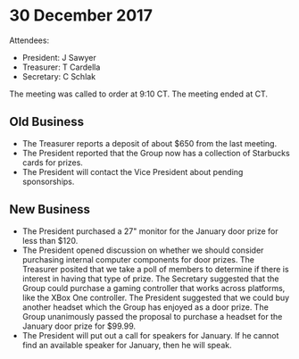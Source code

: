 # 30 December 2017
Attendees:
* President: J Sawyer
* Treasurer: T Cardella
* Secretary: C Schlak

The meeting was called to order at 9:10 CT.
The meeting ended at  CT.

## Old Business

* The Treasurer reports a deposit of about $650 from the last meeting.
* The President reported that the Group now has a collection of Starbucks cards
  for prizes.
* The President will contact the Vice President about pending sponsorships.

## New Business

* The President purchased a 27" monitor for the January door prize for less than
  $120.
* The President opened discussion on whether we should consider purchasing internal
  computer components for door prizes. The Treasurer posited that we take a poll of
  members to determine if there is interest in having that type of prize. The
  Secretary suggested that the Group could purchase a gaming controller that works
  across platforms, like the XBox One controller. The President suggested that we
  could buy another headset which the Group has enjoyed as a door prize. The Group
  unanimously passed the proposal to purchase a headset for the January door prize
  for $99.99.
* The President will put out a call for speakers for January. If he cannot find
  an available speaker for January, then he will speak.
